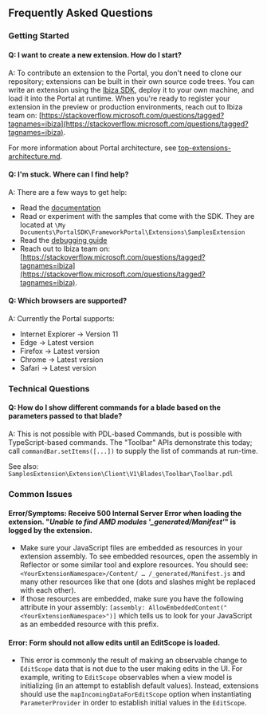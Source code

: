 
## Frequently Asked Questions

### Getting Started

#### Q: I want to create a new extension. How do I start?

A: To contribute an extension to the Portal, you don't need to clone our repository; extensions can be built in their own source code trees.
You can write an extension using the [Ibiza SDK](http://aka.ms/portalfx/docs), deploy it to your own machine, and load it into the Portal at runtime.
When you're ready to register your extension in the preview or production environments, reach out to Ibiza team on: [https://stackoverflow.microsoft.com/questions/tagged?tagnames=ibiza](https://stackoverflow.microsoft.com/questions/tagged?tagnames=ibiza).


For more information about Portal architecture, see [top-extensions-architecture.md](top-extensions-architecture.md).

#### Q: I'm stuck. Where can I find help?

A: There are a few ways to get help:

* Read the [documentation](https://auxdocs.azurewebsites.net/)
* Read or experiment with the samples that come with the SDK. They are located at `\My Documents\PortalSDK\FrameworkPortal\Extensions\SamplesExtension`
* Read the [debugging guide](top-extensions-debugging.md)
* Reach out to Ibiza team on: [https://stackoverflow.microsoft.com/questions/tagged?tagnames=ibiza](https://stackoverflow.microsoft.com/questions/tagged?tagnames=ibiza).

#### Q: Which browsers are supported?

A: Currently the Portal supports:

* Internet Explorer -> Version 11
* Edge -> Latest version
* Firefox -> Latest version
* Chrome -> Latest version
* Safari -> Latest version

### Technical Questions

#### Q: How do I show different commands for a blade based on the parameters passed to that blade?

A: This is not possible with PDL-based Commands, but is possible with TypeScript-based commands.
The "Toolbar" APIs demonstrate this today; call `commandBar.setItems([...])` to supply the list of commands at run-time.

See also: `SamplesExtension\Extension\Client\V1\Blades\Toolbar\Toolbar.pdl`

### Common Issues

#### Error/Symptoms: Receive 500 Internal Server Error when loading the extension. "*Unable to find AMD modules '_generated/Manifest'*" is logged by the extension.

* Make sure your JavaScript files are embedded as resources in your extension assembly. To see embedded resources, open the assembly in Reflector or some similar tool and explore resources. You should see:
  `<YourExtensionNamespace>/Content/ … /_generated/Manifest.js` and many other resources like that one (dots and slashes might be replaced with each other).
* If those resources are embedded, make sure you have the following attribute in your assembly:
  `[assembly: AllowEmbeddedContent("<YourExtensionNamespace>")]` which tells us to look for your JavaScript as an embedded resource with this prefix.

#### Error: Form should not allow edits until an EditScope is loaded.

* This error is commonly the result of making an observable change to `EditScope` data that is not due to the user making edits in the UI.
  For example, writing to `EditScope` observables when a view model is initializing (in an attempt to establish default values).
  Instead, extensions should use the `mapIncomingDataForEditScope` option when instantiating `ParameterProvider` in order to establish initial values in the `EditScope`.
